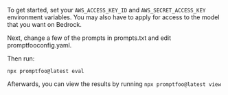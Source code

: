 To get started, set your `AWS_ACCESS_KEY_ID` and `AWS_SECRET_ACCESS_KEY` environment variables. You may also have to apply for access to the model that you want on Bedrock.

Next, change a few of the prompts in prompts.txt and edit promptfooconfig.yaml.

Then run:

```
npx promptfoo@latest eval
```

Afterwards, you can view the results by running `npx promptfoo@latest view`
